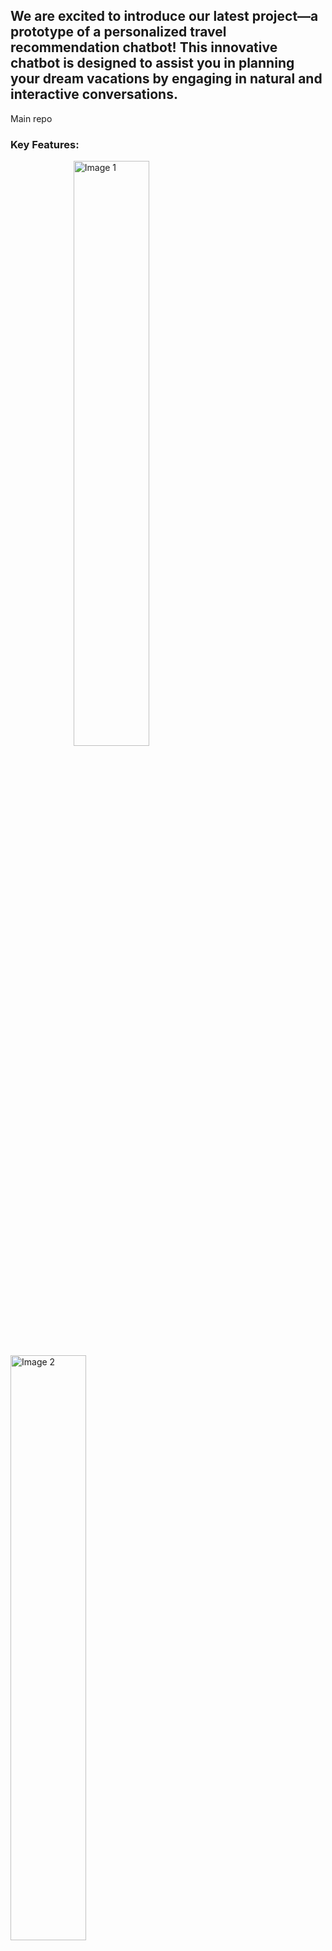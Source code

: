 ## We are excited to introduce our latest project—a prototype of a personalized travel recommendation chatbot! This innovative chatbot is designed to assist you in planning your dream vacations by engaging in natural and interactive conversations.

<p href="https://github.com/Amarnath-Rao/Trawhiz-main">Main repo</p>
<h3>Key Features:</h3>

<img src="https://github.com/Amarnath-Rao/Trawhiz-Prototype/assets/96937608/13fbfe18-65df-48df-af94-8d20100ae9c5" alt="Image 1" style="width: 49%; height: auto; padding-left:20%;">
<img src="https://github.com/Amarnath-Rao/Trawhiz-Prototype/assets/96937608/2e81b7c5-2d68-454d-a02a-4fb4bb4f4c21" alt="Image 2" style="width: 49%; height: auto;">

<h3>User Interaction:</h3>        
Engage with the chatbot by sharing your travel preferences, budget constraints, desired activities, and more. The more information you provide, the better the chatbot can tailor its recommendations to suit your needs.

<h3>Recommendation Engine:</h3>
Powered by advanced Natural Language Processing (NLP) capabilities, our chatbot analyzes your input to suggest destinations, activities, and even travel tips that align with your preferences. Whether you're seeking adventure, relaxation, or cultural experiences, the chatbot has got you covered.

<h3>Feedback Loop:</h3>
Your feedback is invaluable! After receiving recommendations, feel free to share your thoughts. Your input helps us refine and improve the chatbot's suggestions over time, ensuring that it becomes an even more valuable travel companion.

<h3>Implementation:</h3>

For the conversational interface, we've utilized Dialogflow, a cutting-edge chatbot framework. Dialogflow enables the chatbot to understand and respond to your natural language input, creating a seamless and user-friendly experience.

To enhance the recommendation engine, we've implemented a prototype algorithm that matches user input to potential travel destinations and activities. As this is a prototype, we acknowledge that there is room for improvement.

<h3>Future Plans:</h3>

We view this chatbot as a stepping stone to a more robust and sophisticated travel planning tool. In the upcoming phases, we plan to:

Update and enhance the website integration for a smoother user experience.
Train the chatbot with additional data to broaden its knowledge and improve accuracy.
Implement new features based on user feedback to address a wider range of travel preferences.
Your participation and feedback are instrumental in shaping the future of this travel recommendation chatbot. Together, let's create a tool that not only plans trips but also becomes your personalized travel advisor.

Thank you for being part of our journey towards smarter and more personalized travel experiences!

![image](https://github.com/Amarnath-Rao/Trawhiz-Prototype/assets/96937608/8093e61b-ce53-4940-886e-82f70ee9edd4)
